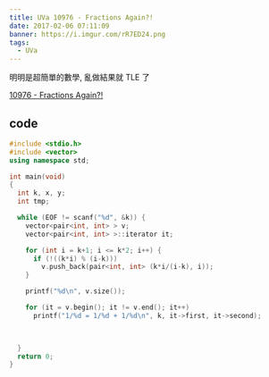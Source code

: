 ```yaml
---
title: UVa 10976 - Fractions Again?!
date: 2017-02-06 07:11:09
banner: https://i.imgur.com/rR7ED24.png
tags:
  - UVa
---
```


明明是超簡單的數學, 亂做結果就 TLE 了

<!--more-->

[10976 - Fractions Again?!](https://uva.onlinejudge.org/external/109/10976.pdf)

## code

``` c++
#include <stdio.h>
#include <vector>
using namespace std;

int main(void)
{
  int k, x, y;
  int tmp;

  while (EOF != scanf("%d", &k)) {
    vector<pair<int, int> > v;
    vector<pair<int, int> >::iterator it;

    for (int i = k+1; i <= k*2; i++) {
      if (!((k*i) % (i-k)))
        v.push_back(pair<int, int> (k*i/(i-k), i));
    }

    printf("%d\n", v.size());

    for (it = v.begin(); it != v.end(); it++)
      printf("1/%d = 1/%d + 1/%d\n", k, it->first, it->second);
    


  }
  return 0;
}
```


